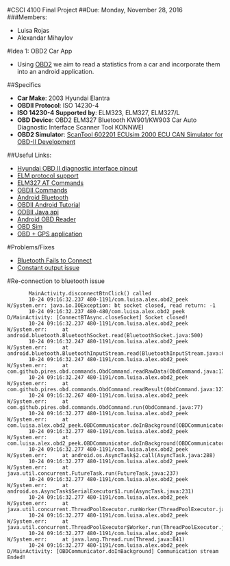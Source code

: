 #CSCI 4100 Final Project
##Due: Monday, November 28, 2016
###Members:
* Luisa Rojas
* Alexandar Mihaylov

#Idea 1: OBD2 Car App
* Using [OBD2](https://en.wikipedia.org/wiki/On-board_diagnostics#OBD-II) we aim to read a statistics from a car and incorporate them into an android application.

##Specifics
* **Car Make**: 2003 Hyundai Elantra
* **OBDII Protocol**: ISO 14230-4 
* **ISO 14230-4 Supported by**: ELM323, ELM327, ELM327/L
* **OBD Device**: OBD2 ELM327 Bluetooth KW901/KW903 Car Auto Diagnostic Interface Scanner Tool KONNWEI
* **OBD2 Simulator**: [ScanTool 602201 ECUsim 2000 ECU CAN Simulator for OBD-II Development](https://www.amazon.com/ScanTool-602201-ECUsim-Simulator-Development/dp/B008NAH6WE)

##Useful Links:
* [Hyundai OBD II diagnostic interface pinout](http://pinoutsguide.com/CarElectronics/hyundai_obd_2_pinout.shtml)
* [ELM protocol support](https://www.elmelectronics.com/products/ics/obd/)
* [ELM327 AT Commands](https://www.sparkfun.com/datasheets/Widgets/ELM327_AT_Commands.pdf)
* [OBDII Commands](https://en.wikipedia.org/wiki/OBD-II_PIDs)
* [Android Bluetooth](https://developer.android.com/guide/topics/connectivity/bluetooth.html)
* [OBDII Android Tutorial](http://blog.lemberg.co.uk/how-guide-obdii-reader-app-development)
* [ODBII Java api](https://github.com/pires/obd-java-api)
* [Android OBD Reader](https://github.com/pires/android-obd-reader)
* [OBD Sim](http://icculus.org/obdgpslogger/obdsim.html)
* [OBD + GPS application](http://icculus.org/obdgpslogger/)


#Problems/Fixes
* [Bluetooth Fails to Connect](http://stackoverflow.com/questions/18657427/ioexception-read-failed-socket-might-closed-bluetooth-on-android-4-3/18786701details)
* [Constant output issue](https://github.com/pires/obd-java-api/issues/98)

#Re-connection to bluetooth issue

	       MainActivity.disconnectBtnClick() called
	       10-24 09:16:32.237 480-1191/com.luisa.alex.obd2_peek W/System.err: java.io.IOException: bt socket closed, read return: -1
	       10-24 09:16:32.237 480-480/com.luisa.alex.obd2_peek D/MainActivity: [ConnectBTAsync.closeSocket] Socket closed!
	       10-24 09:16:32.237 480-1191/com.luisa.alex.obd2_peek W/System.err:     at android.bluetooth.BluetoothSocket.read(BluetoothSocket.java:500)
	       10-24 09:16:32.247 480-1191/com.luisa.alex.obd2_peek W/System.err:     at android.bluetooth.BluetoothInputStream.read(BluetoothInputStream.java:60)
	       10-24 09:16:32.247 480-1191/com.luisa.alex.obd2_peek W/System.err:     at com.github.pires.obd.commands.ObdCommand.readRawData(ObdCommand.java:175)
	       10-24 09:16:32.247 480-1191/com.luisa.alex.obd2_peek W/System.err:     at com.github.pires.obd.commands.ObdCommand.readResult(ObdCommand.java:127)
	       10-24 09:16:32.267 480-1191/com.luisa.alex.obd2_peek W/System.err:     at com.github.pires.obd.commands.ObdCommand.run(ObdCommand.java:77)
	       10-24 09:16:32.277 480-1191/com.luisa.alex.obd2_peek W/System.err:     at com.luisa.alex.obd2_peek.OBDCommunicator.doInBackground(OBDCommunicator.java:60)
	       10-24 09:16:32.277 480-1191/com.luisa.alex.obd2_peek W/System.err:     at com.luisa.alex.obd2_peek.OBDCommunicator.doInBackground(OBDCommunicator.java:23)
	       10-24 09:16:32.277 480-1191/com.luisa.alex.obd2_peek W/System.err:     at android.os.AsyncTask$2.call(AsyncTask.java:288)
	       10-24 09:16:32.277 480-1191/com.luisa.alex.obd2_peek W/System.err:     at java.util.concurrent.FutureTask.run(FutureTask.java:237)
	       10-24 09:16:32.277 480-1191/com.luisa.alex.obd2_peek W/System.err:     at android.os.AsyncTask$SerialExecutor$1.run(AsyncTask.java:231)
	       10-24 09:16:32.277 480-1191/com.luisa.alex.obd2_peek W/System.err:     at java.util.concurrent.ThreadPoolExecutor.runWorker(ThreadPoolExecutor.java:1112)
	       10-24 09:16:32.277 480-1191/com.luisa.alex.obd2_peek W/System.err:     at java.util.concurrent.ThreadPoolExecutor$Worker.run(ThreadPoolExecutor.java:587)
	       10-24 09:16:32.277 480-1191/com.luisa.alex.obd2_peek W/System.err:     at java.lang.Thread.run(Thread.java:841)
	       10-24 09:16:32.277 480-1191/com.luisa.alex.obd2_peek D/MainActivity: [OBDCommunicator.doInBackground] Communication stream Ended!
